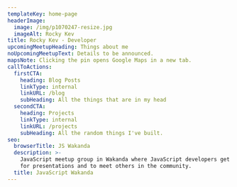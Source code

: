 ```yaml
---
templateKey: home-page
headerImage:
  image: /img/p1070247-resize.jpg
  imageAlt: Rocky Kev
title: Rocky Kev - Developer
upcomingMeetupHeading: Things about me
noUpcomingMeetupText: Details to be announced.
mapsNote: Clicking the pin opens Google Maps in a new tab.
callToActions:
  firstCTA:
    heading: Blog Posts
    linkType: internal
    linkURL: /blog
    subHeading: All the things that are in my head
  secondCTA:
    heading: Projects
    linkType: internal
    linkURL: /projects
    subHeading: All the random things I've built.
seo:
  browserTitle: JS Wakanda
  description: >-
    JavaScript meetup group in Wakanda where JavaScript developers get together
    for presentations and to meet others in the community.
  title: JavaScript Wakanda
---
```


